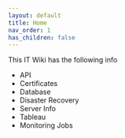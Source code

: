 ```yaml
---
layout: default
title: Home
nav_order: 1
has_children: false
---
```


This IT Wiki has the following info

 - API
 - Certificates
 - Database
 - Disaster Recovery
 - Server Info
 - Tableau
 - Monitoring Jobs